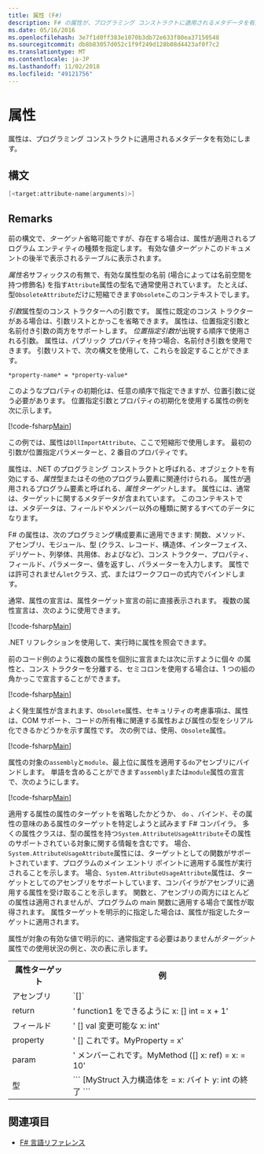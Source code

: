 ```yaml
---
title: 属性 (F#)
description: F# の属性が、プログラミング コンストラクトに適用されるメタデータを有効にする方法について説明します。
ms.date: 05/16/2016
ms.openlocfilehash: 3e7f1d0ff383e1070b3db72e633f80ea37150548
ms.sourcegitcommit: db8b83057d052c1f9f249d128b08d4423af0f7c2
ms.translationtype: MT
ms.contentlocale: ja-JP
ms.lasthandoff: 11/02/2018
ms.locfileid: "49121756"
---
```

# <a name="attributes"></a>属性

属性は、プログラミング コンストラクトに適用されるメタデータを有効にします。

## <a name="syntax"></a>構文

```fsharp
[<target:attribute-name(arguments)>]
```

## <a name="remarks"></a>Remarks

前の構文で、*ターゲット*省略可能ですが、存在する場合は、属性が適用されるプログラム エンティティの種類を指定します。 有効な値*ターゲット*このドキュメントの後半で表示されるテーブルに表示されます。

*属性名*サフィックスの有無で、有効な属性型の名前 (場合によっては名前空間を持つ修飾名) を指す`Attribute`属性の型名で通常使用されています。 たとえば、型`ObsoleteAttribute`だけに短縮できます`Obsolete`このコンテキストでします。

*引数*属性型のコンス トラクターへの引数です。 属性に既定のコンス トラクターがある場合は、引数リストとかっこを省略できます。 属性は、位置指定引数と名前付き引数の両方をサポートします。 *位置指定引数*が出現する順序で使用される引数。 属性は、パブリック プロパティを持つ場合、名前付き引数を使用できます。 引数リストで、次の構文を使用して、これらを設定することができます。

```
*property-name* = *property-value*
```

このようなプロパティの初期化は、任意の順序で指定できますが、位置引数に従う必要があります。 位置指定引数とプロパティの初期化を使用する属性の例を次に示します。

[!code-fsharp[Main](../../../samples/snippets/fsharp/lang-ref-2/snippet6202.fs)]

この例では、属性は`DllImportAttribute`、ここで短縮形で使用します。 最初の引数が位置指定パラメーターと、2 番目のプロパティです。

属性は、.NET のプログラミング コンストラクトと呼ばれる、オブジェクトを有効にする、*属性*型またはその他のプログラム要素に関連付けられる。 属性が適用されるプログラム要素と呼ばれる、*属性ターゲット*します。 属性には、通常は、ターゲットに関するメタデータが含まれています。 このコンテキストでは、メタデータは、フィールドやメンバー以外の種類に関するすべてのデータになります。

F# の属性は、次のプログラミング構成要素に適用できます: 関数、メソッド、アセンブリ、モジュール、型 (クラス、レコード、構造体、インターフェイス、デリゲート、列挙体、共用体、およびなど)、コンス トラクター、プロパティ、フィールド、パラメーター、値を返すし、パラメーターを入力します。 属性では許可されません`let`クラス、式、またはワークフローの式内でバインドします。

通常、属性の宣言は、属性ターゲット宣言の前に直接表示されます。 複数の属性宣言は、次のように使用できます。

[!code-fsharp[Main](../../../samples/snippets/fsharp/lang-ref-2/snippet6603.fs)]

.NET リフレクションを使用して、実行時に属性を照会できます。

前のコード例のように複数の属性を個別に宣言または次に示すように個々 の属性と、コンス トラクターを分離する、セミコロンを使用する場合は、1 つの組の角かっこで宣言することができます。

[!code-fsharp[Main](../../../samples/snippets/fsharp/lang-ref-2/snippet6604.fs)]

よく発生属性が含まれます、`Obsolete`属性、セキュリティの考慮事項は、属性は、COM サポート、コードの所有権に関連する属性および属性の型をシリアル化できるかどうかを示す属性です。 次の例では、使用、`Obsolete`属性。

[!code-fsharp[Main](../../../samples/snippets/fsharp/lang-ref-2/snippet6605.fs)]

属性の対象の`assembly`と`module`、最上位に属性を適用する`do`アセンブリにバインドします。 単語を含めることができます`assembly`または`module`属性の宣言で、次のようにします。

[!code-fsharp[Main](../../../samples/snippets/fsharp/lang-ref-2/snippet6606.fs)]

適用する属性の属性のターゲットを省略したかどうか、 `do` 、バインド、その属性の意味のある属性のターゲットを特定しようと試みます F# コンパイラ。 多くの属性クラスは、型の属性を持つ`System.AttributeUsageAttribute`その属性のサポートされている対象に関する情報を含むです。 場合、`System.AttributeUsageAttribute`属性には、ターゲットとしての関数がサポートされています、プログラムのメイン エントリ ポイントに適用する属性が実行されることを示します。 場合、`System.AttributeUsageAttribute`属性は、ターゲットとしてのアセンブリをサポートしています、コンパイラがアセンブリに適用する属性を受け取ることを示します。 関数と、アセンブリの両方にほとんどの属性は適用されませんが、プログラムの main 関数に適用する場合で属性が取得されます。 属性ターゲットを明示的に指定した場合は、属性が指定したターゲットに適用されます。

属性が対象の有効な値で明示的に、通常指定する必要はありませんが*ターゲット*属性での使用状況の例と、次の表に示します。

<table>
  <tr>
    <th>属性ターゲット</td>
    <th>例</td> 
  </tr>
  <tr>
    <td>アセンブリ</td>
    <td>`[<assembly: AssemblyVersionAttribute("1.0.0.0")>]`</td> 
  </tr>
  <tr>
    <td>return</td>
    <td>' function1 をできるように x: [<return: Obsolete>] int = x + 1'</td> 
  </tr>
  <tr>
    <td>フィールド</td>
    <td>' [<field: DefaultValue>] val 変更可能な x: int'</td> 
  </tr>
  <tr>
    <td>property</td>
    <td>' [<property: Obsolete>] これです。MyProperty = x'</td> 
  </tr>
  <tr>
    <td>param</td>
    <td>' メンバーこれです。MyMethod ([<param: Out>] x: ref<int>) = x: = 10'</td> 
  </tr>
  <tr>
    <td>型</td>
    <td>
        ```
        [<type: StructLayout(Sequential)>MyStruct 入力構造体を = x: バイト y: int の終了 ```
    </td> 
  </tr>
</table>

## <a name="see-also"></a>関連項目

- [F# 言語リファレンス](index.md)
